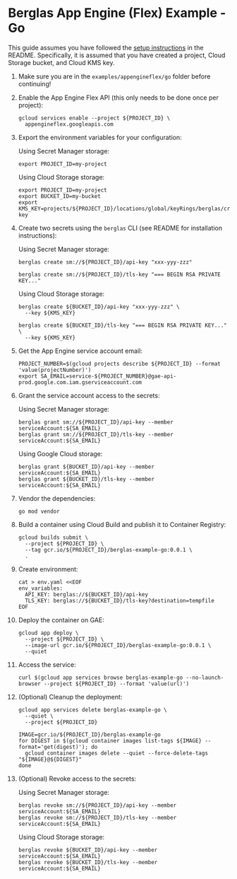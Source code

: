 # Berglas App Engine (Flex) Example - Go

This guide assumes you have followed the [setup instructions][setup] in the
README. Specifically, it is assumed that you have created a project, Cloud
Storage bucket, and Cloud KMS key.

[setup]: https://github.com/neuet/berglas#setup

1. Make sure you are in the `examples/appengineflex/go` folder before continuing!

1. Enable the App Engine Flex API (this only needs to be done once per project):

    ```text
    gcloud services enable --project ${PROJECT_ID} \
      appengineflex.googleapis.com
    ```

1. Export the environment variables for your configuration:

    Using Secret Manager storage:

    ```text
    export PROJECT_ID=my-project
    ```

    Using Cloud Storage storage:

    ```text
    export PROJECT_ID=my-project
    export BUCKET_ID=my-bucket
    export KMS_KEY=projects/${PROJECT_ID}/locations/global/keyRings/berglas/cryptoKeys/berglas-key
    ```

1. Create two secrets using the `berglas` CLI (see README for installation
instructions):

    Using Secret Manager storage:

    ```text
    berglas create sm://${PROJECT_ID}/api-key "xxx-yyy-zzz"
    ```

    ```text
    berglas create sm://${PROJECT_ID}/tls-key "=== BEGIN RSA PRIVATE KEY..."
    ```

    Using Cloud Storage storage:

    ```text
    berglas create ${BUCKET_ID}/api-key "xxx-yyy-zzz" \
      --key ${KMS_KEY}
    ```

    ```text
    berglas create ${BUCKET_ID}/tls-key "=== BEGIN RSA PRIVATE KEY..." \
      --key ${KMS_KEY}
    ```

1. Get the App Engine service account email:

    ```text
    PROJECT_NUMBER=$(gcloud projects describe ${PROJECT_ID} --format 'value(projectNumber)')
    export SA_EMAIL=service-${PROJECT_NUMBER}@gae-api-prod.google.com.iam.gserviceaccount.com
    ```

1. Grant the service account access to the secrets:

    Using Secret Manager storage:

    ```text
    berglas grant sm://${PROJECT_ID}/api-key --member serviceAccount:${SA_EMAIL}
    berglas grant sm://${PROJECT_ID}/tls-key --member serviceAccount:${SA_EMAIL}
    ```

    Using Google Cloud storage:

    ```text
    berglas grant ${BUCKET_ID}/api-key --member serviceAccount:${SA_EMAIL}
    berglas grant ${BUCKET_ID}/tls-key --member serviceAccount:${SA_EMAIL}
    ```

1. Vendor the dependencies:

    ```text
    go mod vendor
    ```

1. Build a container using Cloud Build and publish it to Container Registry:

    ```text
    gcloud builds submit \
      --project ${PROJECT_ID} \
      --tag gcr.io/${PROJECT_ID}/berglas-example-go:0.0.1 \
      .
    ```

1. Create environment:

    ```text
    cat > env.yaml <<EOF
    env_variables:
      API_KEY: berglas://${BUCKET_ID}/api-key
      TLS_KEY: berglas://${BUCKET_ID}/tls-key?destination=tempfile
    EOF
    ```

1. Deploy the container on GAE:

    ```text
    gcloud app deploy \
      --project ${PROJECT_ID} \
      --image-url gcr.io/${PROJECT_ID}/berglas-example-go:0.0.1 \
      --quiet
    ```

1. Access the service:

    ```text
    curl $(gcloud app services browse berglas-example-go --no-launch-browser --project ${PROJECT_ID} --format 'value(url)')
    ```

1. (Optional) Cleanup the deployment:

    ```text
    gcloud app services delete berglas-example-go \
      --quiet \
      --project ${PROJECT_ID}
    ```

    ```text
    IMAGE=gcr.io/${PROJECT_ID}/berglas-example-go
    for DIGEST in $(gcloud container images list-tags ${IMAGE} --format='get(digest)'); do
      gcloud container images delete --quiet --force-delete-tags "${IMAGE}@${DIGEST}"
    done
    ```

1. (Optional) Revoke access to the secrets:

    Using Secret Manager storage:

    ```text
    berglas revoke sm://${PROJECT_ID}/api-key --member serviceAccount:${SA_EMAIL}
    berglas revoke sm://${PROJECT_ID}/tls-key --member serviceAccount:${SA_EMAIL}
    ```

    Using Cloud Storage storage:

    ```text
    berglas revoke ${BUCKET_ID}/api-key --member serviceAccount:${SA_EMAIL}
    berglas revoke ${BUCKET_ID}/tls-key --member serviceAccount:${SA_EMAIL}
    ```
